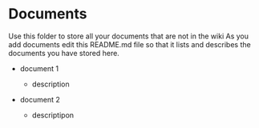 # Documents
Use this folder to store all your documents that are not in the wiki
As you add documents edit this README.md file so that it lists and describes the documents you have stored here.

* document 1
  * description
  
* document 2
  * descriptipon

